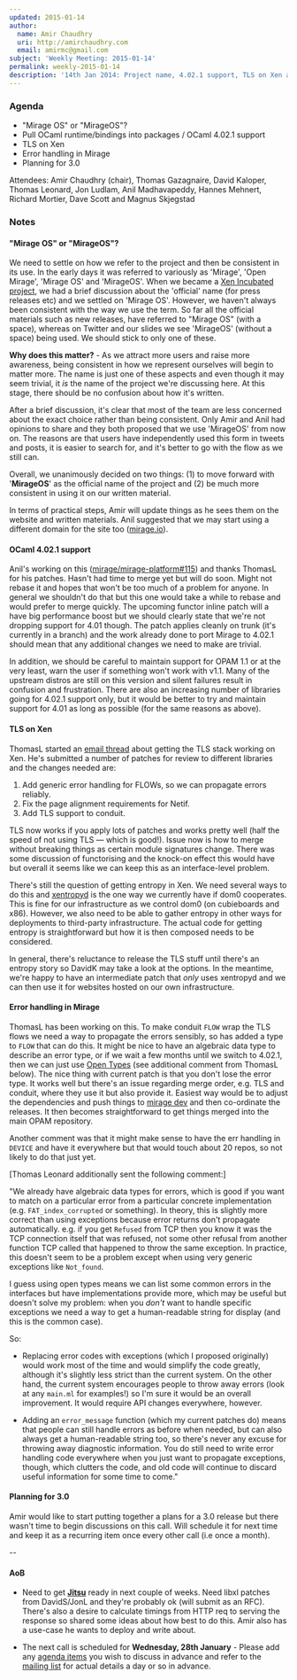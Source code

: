 ```yaml
---
updated: 2015-01-14
author:
  name: Amir Chaudhry
  uri: http://amirchaudhry.com
  email: amirmc@gmail.com
subject: 'Weekly Meeting: 2015-01-14'
permalink: weekly-2015-01-14
description: '14th Jan 2014: Project name, 4.02.1 support, TLS on Xen and Error handling'
---
```


### Agenda ###

- "Mirage OS" or "MirageOS"?
- Pull OCaml runtime/bindings into packages / OCaml 4.02.1 support
- TLS on Xen
- Error handling in Mirage
- Planning for 3.0


Attendees: Amir Chaudhry (chair), Thomas Gazagnaire, David Kaloper,
Thomas Leonard, Jon Ludlam, Anil Madhavapeddy, Hannes Mehnert,
Richard Mortier, Dave Scott and Magnus Skjegstad


### Notes ###

#### "Mirage OS" or "MirageOS"? ####

We need to settle on how we refer to the project and then be consistent in its
use. In the early days it was referred to variously as 'Mirage', 'Open
Mirage', 'Mirage OS' and 'MirageOS'.  When we became a
[Xen Incubated project][incubation], we had a brief discussion about the
'official' name (for press releases etc) and we settled on 'Mirage OS'. 
However, we haven't always been consistent with the way we use the term.  So
far all the official materials such as new releases, have referred to
"Mirage OS" (with a space), whereas on Twitter and our slides we see 'MirageOS'
(without a space) being used. We should stick to only one of these.

**Why does this matter?** - As we attract more users and raise more awareness,
being consistent in how we represent ourselves will begin to matter more. The
name is just one of these aspects and even though it may seem trivial, it *is*
the name of the project we're discussing here. At this stage, there should be
no confusion about how it's written.

After a brief discussion, it's clear that most of the team are less concerned
about the exact choice rather than being consistent. Only Amir and Anil had
opinions to share and they both proposed that we use 'MirageOS' from now on.
The reasons are that users have independently used this form in tweets and
posts, it is easier to search for, and it's better to go with the flow as we
still can.

Overall, we unanimously decided on two things: (1) to move forward with
'**MirageOS**' as the official name of the project and (2) be much more
consistent in using it on our written material.

In terms of practical steps, Amir will update things as he sees them on the
website and written materials. Anil suggested that we may start using a
different domain for the site too ([mirage.io](http://mirage.io)).

[incubation]: http://lists.xenproject.org/archives/html/mirageos-devel/2013-01/msg00081.html

#### OCaml 4.02.1 support ####

Anil's working on this ([mirage/mirage-platform#115][115]) and thanks ThomasL
for his patches. Hasn't had time to merge yet but will do soon. Might not
rebase it and hopes that won't be too much of a problem for anyone.  In
general we shouldn't do that but this one would take a while to rebase and
would prefer to merge quickly.  The upcoming functor inline patch will a have
big performance boost but we should clearly state that we're not dropping
support for 4.01 though. The patch applies cleanly on trunk (it's currently in
a branch) and the work already done to port Mirage to 4.02.1 should mean that
any additional changes we need to make are trivial.

In addition, we should be careful to maintain support for OPAM 1.1 or at the
very least, warn the user if something won't work with v1.1. Many of the
upstream distros are still on this version and silent failures result in
confusion and frustration. There are also an increasing number of libraries
going for 4.02.1 support only, but it would be better to try and maintain
support for 4.01 as long as possible (for the same reasons as above).

[115]: https://github.com/mirage/mirage-platform/pull/115


#### TLS on Xen ####

ThomasL started an [email thread][tls-thread] about getting the TLS stack
working on Xen.  He's submitted a number of patches for review to different
libraries and the changes needed are:

1. Add generic error handling for FLOWs, so we can propagate errors reliably.
2. Fix the page alignment requirements for Netif.
3. Add TLS support to conduit.

TLS now works if you apply lots of patches and works pretty well (half the
speed of not using TLS — which is good!).
Issue now is how to merge without breaking things as
certain module signatures change.  There was some discussion of functorising
and the knock-on effect this would have but overall it seems like we can keep
this as an interface-level problem.  

There's still the question of getting entropy in Xen. We need several ways to
do this and [xentropyd][] is the one way we currently have if dom0 cooperates.
This is fine for our infrastructure as we control dom0 (on cubieboards and
x86).  However, we also need to be able to gather entropy in other ways for
deployments to third-party infrastructure. The actual code for getting entropy
is straightforward but how it is then composed needs to be considered.

In general, there's reluctance to release the TLS stuff until there's an
entropy story so DavidK may take a look at the options.  In the meantime,
we're happy to have an intermediate patch that *only* uses xentropyd and we
can then use it for websites hosted on our own infrastructure.

[tls-thread]: http://lists.xenproject.org/archives/html/mirageos-devel/2015-01/msg00066.html
[mirage-dev]: https://github.com/mirage/mirage-dev
[xentropyd]: https://github.com/mirage/xentropyd


#### Error handling in Mirage ####

ThomasL has been working on this. To make conduit `FLOW` wrap the TLS flows we
need a way to propagate the errors sensibly, so has added a type to `FLOW`
that can do this. It might be nice to have an algebraic data type to describe
an error type, or if we wait a few months until we switch to 4.02.1, then we
can just use [Open Types][opentypes]
(see additional comment from ThomasL below).
The nice thing with current patch is
that you don't lose the error type. It works well but there's an issue
regarding merge order, e.g. TLS and conduit, where they use it but also
provide it. Easiest way would be to adjust the dependencies and push things to
[mirage dev][] and then co-ordinate the releases.  It then becomes
straightforward to get things merged into the main OPAM repository.

Another comment was that it might make sense to have the err handling in
`DEVICE` and have it everywhere but that would touch about 20 repos, so not
likely to do that just yet.

[opentypes]: https://sites.google.com/site/ocamlopen/
[mirage dev]: https://github.com/mirage/mirage-dev

\[Thomas Leonard additionally sent the following comment:\]

"We already have algebraic data types for errors, which is good if you want to
match on a particular error from a particular concrete implementation (e.g.
`FAT_index_corrupted` or something). In theory, this is slightly more correct
than using exceptions because error returns don't propagate automatically. e.g.
if you get `Refused` from TCP then you know it was the TCP connection itself
that was refused, not some other refusal from another function TCP called that
happened to throw the same exception. In practice, this doesn't seem to be a
problem except when using very generic exceptions like `Not_found`.

I guess using open types means we can list some common errors in the
interfaces but have implementations provide more, which may be useful but
doesn't solve my problem: when you *don't* want to handle specific exceptions
we need a way to get a human-readable string for display (and this is the
common case).

So:

* Replacing error codes with exceptions (which I proposed originally) would
work most of the time and would simplify the code greatly, although it's
slightly less strict than the current system. On the other hand, the current
system encourages people to throw away errors (look at any `main.ml` for
examples!) so I'm sure it would be an overall improvement. It would require
API changes everywhere, however.

* Adding an `error_message` function (which my current patches do) means that
people can still handle errors as before when needed, but can also always get
a human-readable string too, so there's never any excuse for throwing away
diagnostic information. You do still need to write error handling code
everywhere when you just want to propagate exceptions, though, which clutters
the code, and old code will continue to discard useful information for some
time to come."

#### Planning for 3.0 ####

Amir would like to start putting together a plans for a 3.0 release but there
wasn't time to begin discussions on this call. Will schedule it for next time
and keep it as a recurring item once every other call (i.e once a month).

-- 

#### AoB ####

- Need to get **[Jitsu][]** ready in next couple of weeks. Need libxl patches
from DavidS/JonL and they're probably ok (will submit as an RFC). There's also
a desire to calculate timings from HTTP req to serving the response so shared
some ideas about how best to do this. Amir also has a use-case he wants to
deploy and write about.

- The next call is scheduled for **Wednesday, 28th January** - Please add any
[agenda items][call-agenda] you wish to discuss in advance and refer to the
[mailing list][mir-mail] for actual details a day or so in advance.

[Jitsu]: https://github.com/MagnusS/jitsu
[call-agenda]: https://github.com/mirage/mirage-www/wiki/Call-Agenda
[mir-mail]: http://lists.xenproject.org/cgi-bin/mailman/listinfo/mirageos-devel


